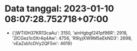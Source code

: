 # Data tanggal: 2023-01-10 08:07:28.752718+07:00

* {'jWTI0H37KR13caAu': 3150, 'ainHgbgf241pf96R': 2918, '2ICGez1c0Xr4q4Aw': 4756, 'R9iyjXW9M5eEkND3': 2698, 'vEaZsb1cDVy2QF5m': 4619}
